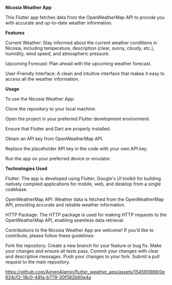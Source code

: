 **Nicosia Weather App**

This Flutter app fetches data from the OpenWeatherMap API to provide you with accurate and up-to-date weather information.

**Features**

Current Weather: Stay informed about the current weather conditions in Nicosia, including temperature, description (clear, sunny, cloudy, etc.), humidity, wind speed, and atmospheric pressure.

Upcoming Forecast: Plan ahead with the upcoming weather forecast.

User-Friendly Interface: A clean and intuitive interface that makes it easy to access all the weather information.

**Usage**

To use the Nicosia Weather App:

Clone the repository to your local machine.

Open the project in your preferred Flutter development environment.

Ensure that Flutter and Dart are properly installed.

Obtain an API key from OpenWeatherMap API.

Replace the placeholder API key in the code with your own API key.

Run the app on your preferred device or emulator.

**Technologies Used**

Flutter: The app is developed using Flutter, Google's UI toolkit for building natively compiled applications for mobile, web, and desktop from a single codebase.

OpenWeatherMap API: Weather data is fetched from the OpenWeatherMap API, providing accurate and reliable weather information.

HTTP Package: The HTTP package is used for making HTTP requests to the OpenWeatherMap API, enabling seamless data retrieval.

Contributions to the Nicosia Weather App are welcome! If you'd like to contribute, please follow these guidelines:

Fork the repository.
Create a new branch for your feature or bug fix.
Make your changes and ensure all tests pass.
Commit your changes with clear and descriptive messages.
Push your changes to your fork.
Submit a pull request to the main repository.


https://github.com/AimenAlamin/flutter_weather_app/assets/154593969/0e624cf2-18c0-48fa-b779-30f582b60e4a

